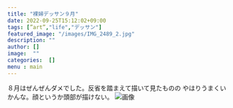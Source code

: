 ```yaml
---
title: "裸婦デッサン９月"
date: 2022-09-25T15:12:02+09:00
tags: [”art”,"life","デッサン"]
featured_image: "/images/IMG_2489_2.jpg"
description: ""
author: []
image:  ""
categories:  []
menu : main
---
```

８月はぜんぜんダメでした。反省を踏まえて描いて見たものの
やはりうまくいかんな。顔というか頭部が描けない。
![画像](/images/IMG_2489_2.jpg)
